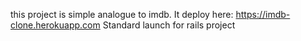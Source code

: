 this project is simple analogue to imdb. It deploy here: https://imdb-clone.herokuapp.com
Standard launch for rails project
